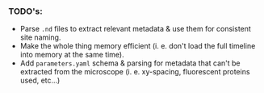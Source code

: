 ### TODO's:

- Parse `.nd` files to extract relevant metadata & use them for consistent site naming.
- Make the whole thing memory efficient (i. e. don't load the full timeline into memory at the same time).
- Add `parameters.yaml` schema & parsing for metadata that can't be extracted from the microscope (i. e. xy-spacing, fluorescent proteins used, etc...)